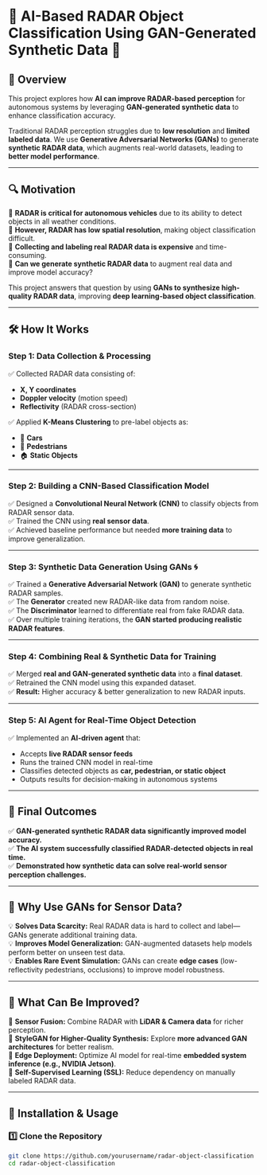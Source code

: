 # 🚀 AI-Based RADAR Object Classification Using GAN-Generated Synthetic Data 📡  

## 📌 Overview  
This project explores how **AI can improve RADAR-based perception** for autonomous systems by leveraging **GAN-generated synthetic data** to enhance classification accuracy.  

Traditional RADAR perception struggles due to **low resolution** and **limited labeled data**. We use **Generative Adversarial Networks (GANs)** to generate **synthetic RADAR data**, which augments real-world datasets, leading to **better model performance**.  

---

## 🔍 **Motivation**  
🔹 **RADAR is critical for autonomous vehicles** due to its ability to detect objects in all weather conditions.  
🔹 **However, RADAR has low spatial resolution**, making object classification difficult.  
🔹 **Collecting and labeling real RADAR data is expensive** and time-consuming.  
🔹 **Can we generate synthetic RADAR data** to augment real data and improve model accuracy?  

This project answers that question by using **GANs to synthesize high-quality RADAR data**, improving **deep learning-based object classification**.

---

## 🛠 **How It Works**  

### **Step 1: Data Collection & Processing**  
✅ Collected RADAR data consisting of:  
- **X, Y coordinates**  
- **Doppler velocity** (motion speed)  
- **Reflectivity** (RADAR cross-section)  

✅ Applied **K-Means Clustering** to pre-label objects as:  
- 🚗 **Cars**  
- 🚶 **Pedestrians**  
- 🏠 **Static Objects**  

---

### **Step 2: Building a CNN-Based Classification Model**  
✅ Designed a **Convolutional Neural Network (CNN)** to classify objects from RADAR sensor data.  
✅ Trained the CNN using **real sensor data**.  
✅ Achieved baseline performance but needed **more training data** to improve generalization.  

---

### **Step 3: Synthetic Data Generation Using GANs 🌀**  
✅ Trained a **Generative Adversarial Network (GAN)** to generate synthetic RADAR samples.  
✅ The **Generator** created new RADAR-like data from random noise.  
✅ The **Discriminator** learned to differentiate real from fake RADAR data.  
✅ Over multiple training iterations, the **GAN started producing realistic RADAR features**.  

---

### **Step 4: Combining Real & Synthetic Data for Training**  
✅ Merged **real and GAN-generated synthetic data** into a **final dataset**.  
✅ Retrained the CNN model using this expanded dataset.  
✅ **Result:** Higher accuracy & better generalization to new RADAR inputs.  

---

### **Step 5: AI Agent for Real-Time Object Detection**  
✅ Implemented an **AI-driven agent** that:  
- Accepts **live RADAR sensor feeds**  
- Runs the trained CNN model in real-time  
- Classifies detected objects as **car, pedestrian, or static object**  
- Outputs results for decision-making in autonomous systems  

---

## 🎯 **Final Outcomes**
✅ **GAN-generated synthetic RADAR data significantly improved model accuracy.**  
✅ **The AI system successfully classified RADAR-detected objects in real time.**  
✅ **Demonstrated how synthetic data can solve real-world sensor perception challenges.**  

---

## 🔬 **Why Use GANs for Sensor Data?**
💡 **Solves Data Scarcity:** Real RADAR data is hard to collect and label—GANs generate additional training data.  
💡 **Improves Model Generalization:** GAN-augmented datasets help models perform better on unseen test data.  
💡 **Enables Rare Event Simulation:** GANs can create **edge cases** (low-reflectivity pedestrians, occlusions) to improve model robustness.  

---

## 🔧 **What Can Be Improved?**
🔹 **Sensor Fusion:** Combine RADAR with **LiDAR & Camera data** for richer perception.  
🔹 **StyleGAN for Higher-Quality Synthesis:** Explore **more advanced GAN architectures** for better realism.  
🔹 **Edge Deployment:** Optimize AI model for real-time **embedded system inference (e.g., NVIDIA Jetson)**.  
🔹 **Self-Supervised Learning (SSL):** Reduce dependency on manually labeled RADAR data.  

---

## 🚀 **Installation & Usage**
### **1️⃣ Clone the Repository**
```bash
git clone https://github.com/yourusername/radar-object-classification
cd radar-object-classification
